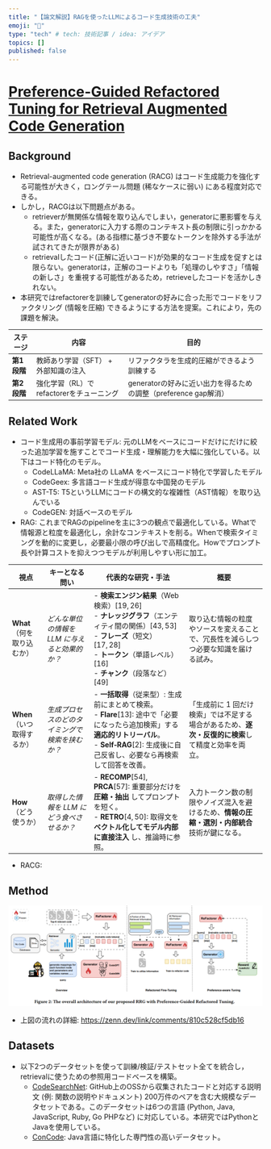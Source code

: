 ```yaml
---
title: "【論文解説】RAGを使ったLLMによるコード生成技術の工夫"
emoji: "🐷"
type: "tech" # tech: 技術記事 / idea: アイデア
topics: []
published: false
---
```


# [Preference-Guided Refactored Tuning for Retrieval Augmented Code Generation](https://arxiv.org/abs/2409.15895)

## **Background**
- Retrieval-augmented code generation (RACG) はコード生成能力を強化する可能性が大きく，ロングテール問題 (稀なケースに弱い) にある程度対応できる。
- しかし，RACGは以下問題点がある。
  - retrieverが無関係な情報を取り込んでしまい，generatorに悪影響を与える。また，generatorに入力する際のコンテキスト長の制限に引っかかる可能性が高くなる。(ある指標に基づき不要なトークンを除外する手法が試されてきたが限界がある)
  - retrievalしたコード(正解に近いコード)が効果的なコード生成を促すとは限らない。generatorは，正解のコードよりも「処理のしやすさ」「情報の新しさ」を重視する可能性があるため，retrieveしたコードを活かしきれない。
- 本研究ではrefactorerを訓練してgeneratorの好みに合った形でコードをリファクタリング (情報を圧縮) できるようにする方法を提案。これにより，先の課題を解決。

| ステージ | 内容 | 目的 |
|----------|------|------|
| **第1段階** | 教師あり学習（SFT） + 外部知識の注入 | リファクタラを生成的圧縮ができるよう訓練する |
| **第2段階** | 強化学習（RL）でrefactorerをチューニング | generatorの好みに近い出力を得るための調整（preference gap解消） |

## **Related Work**
- コード生成用の事前学習モデル: 元のLLMをベースにコードだけにだけに絞った追加学習を施すことでコード生成・理解能力を大幅に強化している。以下はコード特化のモデル。
  - CodeLLaMA: Meta社の LLaMA をベースにコード特化で学習したモデル
  - CodeGeex: 多言語コード生成が得意な中国発のモデル
  - AST-T5: T5というLLMにコードの構文的な複雑性（AST情報）を取り込んでいる
  - CodeGEN: 対話ベースのモデル
- RAG: これまでRAGのpipelineを主に3つの観点で最適化している。Whatで情報源と粒度を最適化し，余計なコンテキストを削る。Whenで検索タイミングを動的に変更し，必要最小限の呼び出しで高精度化。Howでプロンプト長や計算コストを抑えつつモデルが利用しやすい形に加工。

| 視点 | キーとなる問い | 代表的な研究・手法 | 概要 |
|------|---------------|--------------------|------|
| **What**<br>（何を取り込むか） | *どんな単位の情報を LLM に与えると効果的か？* | - **検索エンジン結果**（Web 検索）[19, 26]<br>- **ナレッジグラフ**（エンティティ間の関係）[43, 53]<br>- **フレーズ**（短文）[17, 28]<br>- **トークン**（単語レベル）[16]<br>- **チャンク**（段落など）[49] | 取り込む情報の粒度やソースを変えることで、冗長性を減らしつつ必要な知識を届ける試み。 |
| **When**<br>（いつ取得するか） | *生成プロセスのどのタイミングで検索を挟むか？* | - **一括取得**（従来型）: 生成前にまとめて検索。<br>- **Flare**[13]: 途中で「必要になったら追加検索」する **適応的リトリーバル**。<br>- **Self‑RAG**[2]: 生成後に自己反省し、必要なら再検索して回答を改善。 | 「生成前に 1 回だけ検索」では不足する場合があるため、**逐次・反復的に検索**して精度と効率を両立。 |
| **How**<br>（どう使うか） | *取得した情報を LLM にどう食べさせるか？* | - **RECOMP**[54], **PRCA**[57]: 重要部分だけを **圧縮・抽出** してプロンプトを短く。<br>- **RETRO**[4, 50]: 取得文を **ベクトル化してモデル内部に直接注入** し、推論時に参照。 | 入力トークン数の制限やノイズ混入を避けるため、**情報の圧縮・選別・内部統合** 技術が鍵になる。 |

- RACG: 

## **Method**
![alt text](image-2.png)

- 上図の流れの詳細: https://zenn.dev/link/comments/810c528cf5db16


## **Datasets**
- 以下2つのデータセットを使って訓練/検証/テストセット全てを統合し，retrievalに使うための参照用コードベースを構築。
  - [CodeSearchNet](https://github.com/github/CodeSearchNet): GitHub上のOSSから収集されたコードと対応する説明文 (例: 関数の説明やドキュメント) 200万件のペアを含む大規模なデータセットである。このデータセットは6つの言語 (Python, Java, JavaScript, Ruby, Go PHPなど) に対応している。本研究ではPythonとJavaを使用している。
  - [ConCode](https://github.com/microsoft/CodeXGLUE/tree/ac74a62802a0dd159b3258c78a2df8ad36cdf2b9/Text-Code/text-to-code/dataset/concode): Java言語に特化した専門性の高いデータセット。